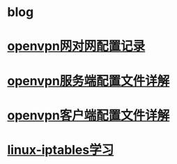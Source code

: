 # blog

# [openvpn网对网配置记录](https://github.com/Mrload/blog/blob/877a60b07c4a9233cdd3f3c3207486e0d0d38216/openvpn%E7%BD%91%E5%AF%B9%E7%BD%91%E9%85%8D%E7%BD%AE%E8%AE%B0%E5%BD%95.md)

# [openvpn服务端配置文件详解](https://github.com/Mrload/blog/blob/877a60b07c4a9233cdd3f3c3207486e0d0d38216/openvpn%E6%9C%8D%E5%8A%A1%E7%AB%AF%E9%85%8D%E7%BD%AE%E6%96%87%E4%BB%B6.md)

# [openvpn客户端配置文件详解](https://github.com/Mrload/blog/blob/3527a38594e89cdca01c309cdd8f05bfb1cfed6b/openvpn%E5%AE%A2%E6%88%B7%E7%AB%AF%E9%85%8D%E7%BD%AE%E6%96%87%E4%BB%B6.md)

# [linux-iptables学习](https://github.com/Mrload/blog/blob/80bd8b40685090293175d6ca839602ebd4bcd3c8/linux-iptables%E5%AD%A6%E4%B9%A0.md)
